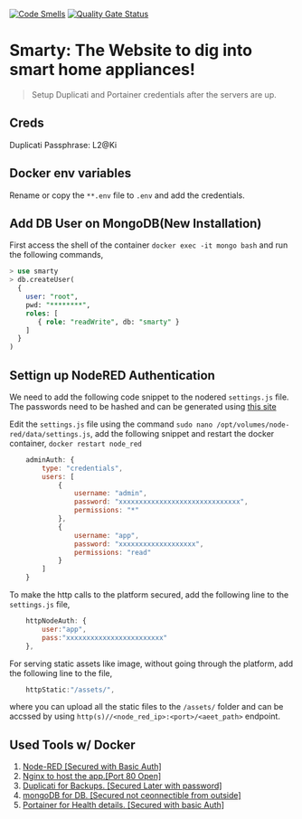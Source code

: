 [![Code Smells](https://sonarcloud.io/api/project_badges/measure?project=oksbwn_smarty&metric=code_smells)](https://sonarcloud.io/dashboard?id=oksbwn_smarty)  [![Quality Gate Status](https://sonarcloud.io/api/project_badges/measure?project=oksbwn_smarty&metric=alert_status)](https://sonarcloud.io/dashboard?id=oksbwn_smarty)

# Smarty: The Website to dig into smart home appliances!
> Setup Duplicati and Portainer credentials after the servers are up.

## Creds
Duplicati Passphrase: L2@Ki

## Docker env variables
Rename or copy the `**.env` file to `.env` and add the credentials.

## Add DB User on MongoDB(New Installation)
First access the shell of the container `docker exec -it mongo bash` and run the following commands,

```SQL
> use smarty
> db.createUser(
  {
    user: "root",
    pwd: "********", 
    roles: [
       { role: "readWrite", db: "smarty" }
    ]
  }
)
```

## Settign up NodeRED Authentication

We need to add the following code snippet to the nodered `settings.js` file. The passwords need to be hashed and can be generated using [this site](https://www.devglan.com/online-tools/bcrypt-hash-generator)

Edit the `settings.js` file using the command `sudo nano /opt/volumes/node-red/data/settings.js`, add the following snippet and restart the docker container, `docker restart node_red`

```js
    adminAuth: {
        type: "credentials",
        users: [
            {
                username: "admin",
                password: "xxxxxxxxxxxxxxxxxxxxxxxxxxxxxx",
                permissions: "*"
            },
            {
                username: "app",
                password: "xxxxxxxxxxxxxxxxxxx",
                permissions: "read"
            }
        ]
    }
```
To make the http calls to the platform secured, add the following line to the `settings.js` file,

```js
    httpNodeAuth: {
        user:"app",
        pass:"xxxxxxxxxxxxxxxxxxxxxxxx"
    },
```

For serving static assets like image, without going through the platform, add the following line to the file,

```js
    httpStatic:"/assets/",
```
where you can upload all the static files to the `/assets/` folder and can be accssed by using `http(s)//<node_red_ip>:<port>/<aeet_path>` endpoint.

## Used Tools w/ Docker
1. [Node-RED [Secured with Basic Auth]](https://nodered.org/)
2. [Nginx to host the app.[Port 80 Open]](https://www.nginx.com/)
3. [Duplicati for Backups. [Secured Later with password]](https://www.duplicati.com/)
4. [mongoDB for DB. [Secured not ceonnectible from outside]](https://www.mongodb.com/)
5. [Portainer for Health details. [Secured with basic Auth]](https://www.portainer.io/)

